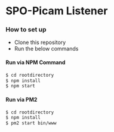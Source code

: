 # SPO-Picam Listener


### How to set up

  - Clone this repository
  - Run the below commands
  
#### Run via  NPM Command

```sh
$ cd rootdirectory
$ npm install
$ npm start
```
#### Run via  PM2 


```sh
$ cd rootdirectory
$ npm install
$ pm2 start bin/www
```
